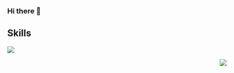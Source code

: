 ### Hi there 👋
## Skills
<img src="https://img.shields.io/badge/JAVA-007396?style=flat-square&logo=C%2B%2B&logoColor=white"/></a>

<img align='right' src="http://mazassumnida.wtf/api/v2/generate_badge?boj=ajongs">
<!--
**ajongs/ajongs** is a ✨ _special_ ✨ repository because its `README.md` (this file) appears on your GitHub profile.

Here are some ideas to get you started:

- 🔭 I’m currently working on ...
- 🌱 I’m currently learning ...
- 👯 I’m looking to collaborate on ...
- 🤔 I’m looking for help with ...
- 💬 Ask me about ...
- 📫 How to reach me: ...
- 😄 Pronouns: ...
- ⚡ Fun fact: ...
-->
